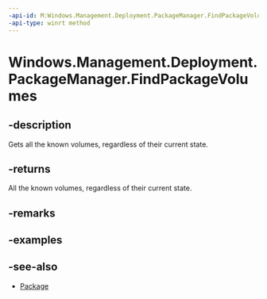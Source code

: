 ```yaml
---
-api-id: M:Windows.Management.Deployment.PackageManager.FindPackageVolumes
-api-type: winrt method
---
```


<!-- Method syntax
public Windows.Foundation.Collections.IIterable<Windows.Management.Deployment.PackageVolume> FindPackageVolumes()
-->

# Windows.Management.Deployment.PackageManager.FindPackageVolumes

## -description
Gets all the known volumes, regardless of their current state.

## -returns
All the known volumes, regardless of their current state.

## -remarks

## -examples

## -see-also

- [Package](https://docs.microsoft.com/uwp/api/windows.applicationmodel.package)
